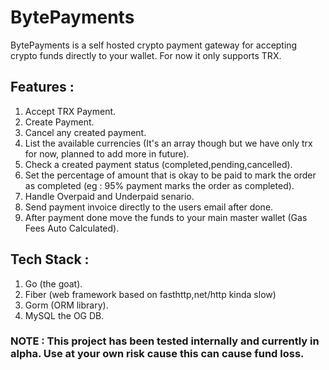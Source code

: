 # BytePayments
BytePayments is a self hosted crypto payment gateway for accepting crypto funds directly to your wallet. For now it only supports TRX.

## Features :
1. Accept TRX Payment.
2. Create Payment.
3. Cancel any created payment.
4. List the available currencies (It's an array though but we have only trx for now, planned to add more in future).
5. Check a created payment status (completed,pending,cancelled).
6. Set the percentage of amount that is okay to be paid to mark the order as completed (eg : 95% payment marks the order as completed).
7. Handle Overpaid and Underpaid senario.
3. Send payment invoice directly to the users email after done.
4. After payment done move the funds to your main master wallet (Gas Fees Auto Calculated).

## Tech Stack :
1. Go (the goat).
2. Fiber (web framework based on fasthttp,net/http kinda slow)
3. Gorm (ORM library).
4. MySQL the OG DB.



### NOTE : This project has been tested internally and currently in alpha. Use at your own risk cause this can cause fund loss.
